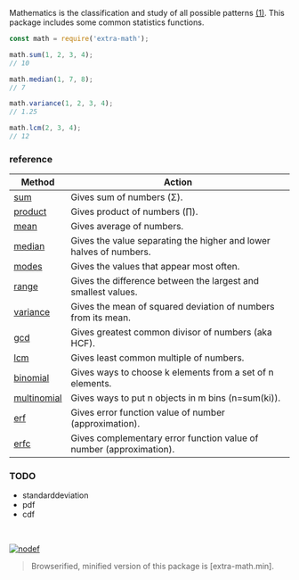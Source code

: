 Mathematics is the classification and study of all possible patterns [(1)].
This package includes some common statistics functions.

```javascript
const math = require('extra-math');

math.sum(1, 2, 3, 4);
// 10

math.median(1, 7, 8);
// 7

math.variance(1, 2, 3, 4);
// 1.25

math.lcm(2, 3, 4);
// 12
```

### reference

| Method                 | Action
|------------------------|-------
| [sum]                  | Gives sum of numbers (Σ).
| [product]              | Gives product of numbers (∏).
| [mean]                 | Gives average of numbers.
| [median]               | Gives the value separating the higher and lower halves of numbers.
| [modes]                | Gives the values that appear most often.
| [range]                | Gives the difference between the largest and smallest values.
| [variance]             | Gives the mean of squared deviation of numbers from its mean.
| [gcd]                  | Gives greatest common divisor of numbers (aka HCF).
| [lcm]                  | Gives least common multiple of numbers.
| [binomial]             | Gives ways to choose k elements from a set of n elements.
| [multinomial]          | Gives ways to put n objects in m bins (n=sum(ki)).
| [erf]                  | Gives error function value of number (approximation).
| [erfc]                 | Gives complementary error function value of number (approximation).

### TODO

- standarddeviation
- pdf
- cdf

<br>

[![nodef](https://merferry.glitch.me/card/extra-math.svg)](https://nodef.github.io)

> Browserified, minified version of this package is [extra-math.min].

[sum]: https://github.com/nodef/extra-math/wiki/sum
[product]: https://github.com/nodef/extra-math/wiki/product
[mean]: https://github.com/nodef/extra-math/wiki/mean
[median]: https://github.com/nodef/extra-math/wiki/median
[modes]: https://github.com/nodef/extra-math/wiki/modes
[range]: https://github.com/nodef/extra-math/wiki/range
[variance]: https://github.com/nodef/extra-math/wiki/variance
[gcd]: https://github.com/nodef/extra-math/wiki/gcd
[lcm]: https://github.com/nodef/extra-math/wiki/lcm
[binomial]: https://github.com/nodef/extra-math/wiki/binomial
[multinomial]: https://github.com/nodef/extra-math/wiki/multinomial
[erf]: https://github.com/nodef/extra-math/wiki/erf
[erfc]: https://github.com/nodef/extra-math/wiki/erfc

[(1)]: https://en.wikipedia.org/wiki/Walter_Warwick_Sawyer
